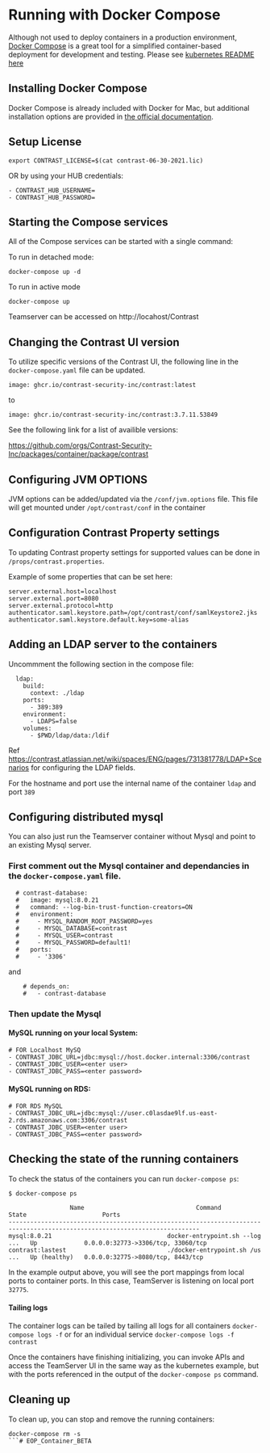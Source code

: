# Running with Docker Compose

Although not used to deploy containers in a production environment, 
[Docker Compose](https://docs.docker.com/compose/) is a great tool for a simplified container-based deployment for development and testing. Please see [kubernetes README here](/k8s/README.md) 

## Installing Docker Compose

Docker Compose is already included with Docker for Mac, but additional installation options 
are provided in [the official documentation](https://docs.docker.com/compose/install/).

## Setup License

```
export CONTRAST_LICENSE=$(cat contrast-06-30-2021.lic)
```
OR by using your HUB credentials:
```
- CONTRAST_HUB_USERNAME=
- CONTRAST_HUB_PASSWORD=
```

## Starting the Compose services

All of the Compose services can be started with a single command:

To run in detached mode:
```
docker-compose up -d
```

To run in active mode
```
docker-compose up
```

Teamserver can be accessed on http://locahost/Contrast

## Changing the Contrast UI version

To utilize specific versions of the Contrast UI, the following line in the  `docker-compose.yaml` file can be updated.

```
image: ghcr.io/contrast-security-inc/contrast:latest
```
to
```
image: ghcr.io/contrast-security-inc/contrast:3.7.11.53849
```

See the following link for a list of availible versions:

https://github.com/orgs/Contrast-Security-Inc/packages/container/package/contrast

## Configuring JVM OPTIONS

JVM options can be added/updated via the `/conf/jvm.options` file. 
This file will get mounted under `/opt/contrast/conf` in the container


## Configuration Contrast Property settings

To updating Contrast property settings for supported values can be done in `/props/contrast.properties`.

Example of some properties that can be set here:
```
server.external.host=localhost
server.external.port=8080
server.external.protocol=http
authenticator.saml.keystore.path=/opt/contrast/conf/samlKeystore2.jks
authenticator.saml.keystore.default.key=some-alias
```

## Adding an LDAP server to the containers

Uncommment the following section in the compose file:
```
  ldap:
    build:
      context: ./ldap
    ports:
      - 389:389
    environment:
      - LDAPS=false
    volumes:
      - $PWD/ldap/data:/ldif
```
Ref https://contrast.atlassian.net/wiki/spaces/ENG/pages/731381778/LDAP+Scenarios for configuring the LDAP fields.

For the hostname and port use the internal name of the container `ldap` and port `389`

## Configuring distributed mysql 

You can also just run the Teamserver container without Mysql and point to an existing Mysql server.

### First comment out the Mysql container and dependancies in the `docker-compose.yaml` file. 
```
  # contrast-database:
  #   image: mysql:8.0.21
  #   command: --log-bin-trust-function-creators=ON
  #   environment:
  #     - MYSQL_RANDOM_ROOT_PASSWORD=yes
  #     - MYSQL_DATABASE=contrast
  #     - MYSQL_USER=contrast
  #     - MYSQL_PASSWORD=default1!
  #   ports:
  #     - '3306'
```
and
```
    # depends_on:
    #   - contrast-database
```

### Then update the Mysql 

#### MySQL running on your local System:
```
# FOR Localhost MySQ
- CONTRAST_JDBC_URL=jdbc:mysql://host.docker.internal:3306/contrast
- CONTRAST_JDBC_USER=<enter user>
- CONTRAST_JDBC_PASS=<enter password>
```
#### MySQL running on RDS:
```
# FOR RDS MySQL
- CONTRAST_JDBC_URL=jdbc:mysql://user.c0lasdae9lf.us-east-2.rds.amazonaws.com:3306/contrast
- CONTRAST_JDBC_USER=<enter user>
- CONTRAST_JDBC_PASS=<enter password>
```


## Checking the state of the running containers

To check the status of the containers you can run `docker-compose ps`:

```
$ docker-compose ps

                 Name                               Command                  State                     Ports               
---------------------------------------------------------------------------------------------------------------------------         
mysql:8.0.21                                docker-entrypoint.sh --log ...   Up             0.0.0.0:32773->3306/tcp, 33060/tcp
contrast:lastest                            ./docker-entrypoint.sh /us ...   Up (healthy)   0.0.0.0:32775->8080/tcp, 8443/tcp 
```

In the example output above, you will see the port mappings from local ports to container ports. In this case,  TeamServer is listening on local port `32775`.

#### Tailing logs

The container logs can be tailed by tailing all logs for all containers `docker-compose logs -f` or for an individual service `docker-compose logs -f contrast`

Once the containers have finishing initializing, you can invoke APIs and access the TeamServer UI in the same way as the kubernetes example, but with the ports referenced in the output of the `docker-compose ps` command.


## Cleaning up

To clean up, you can stop and remove the running containers:

```
docker-compose rm -s
```# EOP_Container_BETA
